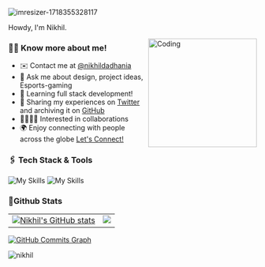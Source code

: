 
![imresizer-1718355328117](https://github.com/NikhilDadhania/nikhildadhania/assets/159712847/6a711ad8-fe1f-446c-88fb-d7642c79ff44)

Howdy, I'm Nikhil.

<img align="right" alt="Coding" width="220" src="https://user-images.githubusercontent.com/74038190/216644497-1951db19-8f3d-4e44-ac08-8e9d7e0d94a7.gif">

### 🧑🏻 Know more about me!
  - ✉️ Contact me at [@nikhildadhania](mailto:dadhanianik@gmail.com)
  - 💬 Ask me about design, project ideas, Esports-gaming
  - 🧠 Learning full stack development!
  - 🚀 Sharing my experiences on [Twitter](https://x.com/dadhanianik) and archiving it on [GitHub](https://github.com/NikhilDadhania)
  - 🫱🏻‍🫲🏻 Interested in collaborations
  - 🌍 Enjoy connecting with people across the globe [Let's Connect!](https://www.linkedin.com/in/nikhil-dadhania-b8752b273/)

### 🖇️ Tech Stack & Tools
![My Skills](https://skillicons.dev/icons?i=c,cpp,java,html,css,bootstrap,php,mysql,js,react,nextjs,tailwind,vite&theme=dark)
![My Skills](https://skillicons.dev/icons?i=firebase,git,github,postman,vscode,discord,laravel,mongodb,ps,blender&theme=dark)
### 📍Github Stats
<table>
  <tr>
    <td valign="top">
      <a href="http://www.github.com/NikhilDadhania"><img src="https://github-readme-stats.vercel.app/api?username=NikhilDadhania&rank_icon=github&hide=&count_private=true&title_color=0891b2&text_color=ffffff&icon_color=0891b2&bg_color=0D1116&hide_border=true&show_icons=true" alt="Nikhil's GitHub stats" /></a>
    </td>
    <td valign="top">  
      <a href="http://www.github.com/NikhilDadhania"><img src="https://github-readme-streak-stats.herokuapp.com/?user=NikhilDadhania&stroke=ffffff&background=0D1116&ring=0891b2&fire=0891b2&currStreakNum=ffffff&currStreakLabel=0891b2&sideNums=ffffff&sideLabels=ffffff&dates=ffffff&hide_border=true" /></a>
    </td>
  </tr>
</table>

<a href="http://www.github.com/NikhilDadhania"><img src="https://github-readme-activity-graph.vercel.app/graph?username=NikhilDadhania&theme=react-dark" alt="GitHub Commits Graph" /></a>

<p align="left"> <img src="https://komarev.com/ghpvc/?username=NikhilDadhania&label=Profile%20views&color=0e75b6&style=flat" alt="nikhil" /> </p>
